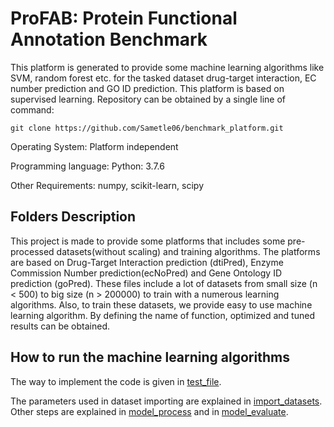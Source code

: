 # ProFAB: Protein Functional Annotation Benchmark

This platform is generated to provide some machine learning algorithms like SVM, random forest etc. for the tasked dataset drug-target interaction, EC number prediction and GO ID prediction. This platform is based on supervised learning. 
Repository can be obtained by a single line of command:
```
git clone https://github.com/Sametle06/benchmark_platform.git
```
Operating System: Platform independent

Programming language: Python: 3.7.6

Other Requirements: numpy, scikit-learn, scipy

## Folders Description

This project is made to provide some platforms that includes some pre-processed datasets(without scaling) and training algorithms. The platforms are based on Drug-Target Interaction prediction (dtiPred), Enzyme Commission Number prediction(ecNoPred) and Gene Ontology ID prediction (goPred). These files include a lot of datasets from small size (n < 500) to big size (n > 200000) to train with a numerous learning algorithms. Also, to train these datasets, we provide easy to use machine learning algorithm. By defining the name of function, optimized and tuned results can be obtained.

## How to run the machine learning algorithms 

The way to implement the code is given in [test_file](test_file.ipynb).

The parameters used in dataset importing are explained in [import_datasets](profab/import_dataset). Other steps are explained in [model_process](probab/model_process) and in [model_evaluate](profab/model_evaluate).

